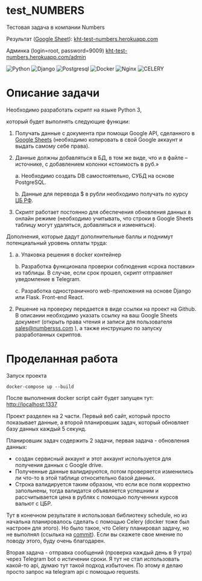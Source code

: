# test_NUMBERS
Тестовая задача в компании Numbers 

Результат ([Google Sheet](https://docs.google.com/spreadsheets/d/1_qARCaIOTcXhny9NXHHkdAm1-OFjlfDeZGrMoQFRuQM/edit#gid=1844212246)): 
[kht-test-numbers.herokuapp.com](https://kht-test-numbers.herokuapp.com/)

Админка (login=root, password=9009) [kht-test-numbers.herokuapp.com/admin](https://kht-test-numbers.herokuapp.com/admin)

![Python](https://img.shields.io/badge/-Python-black?style=flat-square&logo=Python)
![Django](https://img.shields.io/badge/-Django-0aad48?style=flat-square&logo=Django)
![Postgresql](https://img.shields.io/badge/-Postgresql-%232c3e50?style=flat-square&logo=Postgresql)
![Docker](https://img.shields.io/badge/-Docker-46a2f1?style=flat-square&logo=docker&logoColor=white)
![Nginx](https://img.shields.io/badge/-Nginx-0aad48?style=flat-square&logo=nginx&logoColor=black)
![CELERY](https://img.shields.io/badge/-Celery-%232c3e50?style=flat-square&logo=celery&logoColor=green)
# Описание задачи

Необходимо разработать скрипт на языке Python 3, 

который будет выполнять следующие функции:

1. Получать данные с документа при помощи Google API, сделанного в [Google Sheets](https://docs.google.com/spreadsheets/d/1LTejK-Oo7L1bFreBIIcEZnF1W1RCC1s_jos3EuIP0jI/edit?usp=sharing) (необходимо копировать в свой Google аккаунт и выдать самому себе права).
2. Данные должны добавляться в БД, в том же виде, что и в файле –источнике, с добавлением колонки «стоимость в руб.»
    
    a. Необходимо создать DB самостоятельно, СУБД на основе PostgreSQL.
    
    b. Данные для перевода $ в рубли необходимо получать по курсу [ЦБ РФ](https://www.cbr.ru/development/SXML/).
    
3. Скрипт работает постоянно для обеспечения обновления данных в онлайн режиме (необходимо учитывать, что строки в Google Sheets таблицу могут удаляться, добавляться и изменяться).

Дополнения, которые дадут дополнительные баллы и поднимут потенциальный уровень оплаты труда:

1. a. Упаковка решения в docker контейнер
    
    b. Разработка функционала проверки соблюдения «срока поставки» из таблицы. В случае, если срок прошел, скрипт отправляет уведомление в Telegram.
    
    c. Разработка одностраничного web-приложения на основе Django или Flask. Front-end React.
    

1. Решение на проверку передается в виде ссылки на проект на Github.
В описании необходимо указать ссылку на ваш Google Sheets документ (открыть права чтения и записи для пользователя sales@numbersss.com ), а также инструкцию по запуску разработанных скриптов.

# Проделанная работа

Запуск проекта

```docker-compose up --build```

После выполнения docker script сайт будет запущен 
тут: [http://localhost:1337](http://localhost:1337)

Проект разделен на 2 части. 
Первый веб сайт, который просто показывает данные, а второй планировшик задач, 
который обновляет базу данных каждый 5 секунд.

Планировшик задач содержить 2 задачи, первая задача - обновления данных:
- создан сервисный аккаунт и этот аккаунт используется для получения данных с Google drive.
- Полученные данные валидируются, потом проверяется 
изменились ли что-то в этой таблице относительно базой данных.
- Строка валидируется таким образом, что если все поля корректно запольнены, тогда 
валидатся объявляется успешним и рассчитывается цена в рублях с помощью полученних курсов вальют с ЦБР.

Тут в конечном результате я использовал библиотеку schedule, но из начальна планировалось сделать 
с помощью Celery (docker тоже был настроен для этого). Но было такое, что Celery планировал 
задачу, но не выполнял (ссылька на [commit](https://github.com/karimzhonov/test_NUMBERS/tree/011451c0593fb2adcfa50d6d0a74f2cbb18c219d)). 
Если вы скажете свое мнение по поводу этого, буду очень благодарен.  

Вторая задача - отправка сообщений (проверка каждый день в 9 утра) через Telegram bot о истичении сроки. 
Я тут не стал использовать какой-то api, думаю тут такой подход избыточен. 
По этому я делаю просто запрос на telegram api с помощью requests.

